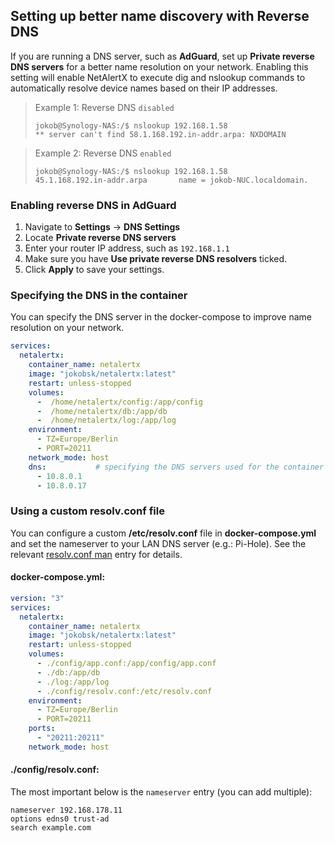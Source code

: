 ## Setting up better name discovery with Reverse DNS

If you are running a DNS server, such as **AdGuard**, set up **Private reverse DNS servers** for a better name resolution on your network. Enabling this setting will enable NetAlertX to execute dig and nslookup commands to automatically resolve device names based on their IP addresses.


> Example 1: Reverse DNS `disabled`
> 
> ```
> jokob@Synology-NAS:/$ nslookup 192.168.1.58
> ** server can't find 58.1.168.192.in-addr.arpa: NXDOMAIN
> 
> ```

> Example 2: Reverse DNS `enabled`
> 
> ```
> jokob@Synology-NAS:/$ nslookup 192.168.1.58
> 45.1.168.192.in-addr.arpa       name = jokob-NUC.localdomain.
> ```

### Enabling reverse DNS in AdGuard

1. Navigate to **Settings** ->  **DNS Settings**
2. Locate **Private reverse DNS servers**
3. Enter your router IP address, such as `192.168.1.1`
4. Make sure you have **Use private reverse DNS resolvers** ticked.
5. Click **Apply** to save your settings.


### Specifying the DNS in the container

You can specify the DNS server in the docker-compose to improve name resolution on your network. 

```yaml
services:
  netalertx:
    container_name: netalertx
    image: "jokobsk/netalertx:latest"
    restart: unless-stopped
    volumes:
      -  /home/netalertx/config:/app/config
      -  /home/netalertx/db:/app/db
      -  /home/netalertx/log:/app/log
    environment:
      - TZ=Europe/Berlin
      - PORT=20211
    network_mode: host
    dns:           # specifying the DNS servers used for the container
      - 10.8.0.1
      - 10.8.0.17
```

### Using a custom resolv.conf file

You can configure a custom **/etc/resolv.conf** file in **docker-compose.yml** and set the nameserver to your LAN DNS server (e.g.: Pi-Hole). See the relevant [resolv.conf man](https://www.man7.org/linux/man-pages/man5/resolv.conf.5.html) entry for details. 

#### docker-compose.yml:

```yaml
version: "3"
services:
  netalertx:
    container_name: netalertx
    image: "jokobsk/netalertx:latest"
    restart: unless-stopped
    volumes:
      - ./config/app.conf:/app/config/app.conf
      - ./db:/app/db
      - ./log:/app/log
      - ./config/resolv.conf:/etc/resolv.conf                          # Mapping the /resolv.conf file for better name resolution
    environment:
      - TZ=Europe/Berlin
      - PORT=20211
    ports:
      - "20211:20211"
    network_mode: host
```

#### ./config/resolv.conf:

The most important below is the `nameserver` entry (you can add multiple):

```
nameserver 192.168.178.11
options edns0 trust-ad
search example.com
```